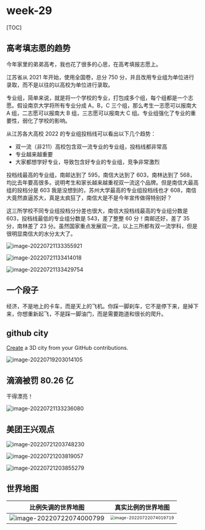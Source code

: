 # week-29

[TOC]



## 高考填志愿的趋势

今年家里的弟弟高考，我也花了很多的心思，在高考填报志愿上。

江苏省从 2021 年开始，使用全国卷，总分 750 分，并且改用专业组为单位进行录取，而不是以往的以高校为单位进行录取。

专业组，简单来说，就是将一个学校的专业，打包成多个组，每个组都是一个志愿。假设南京大学将所有专业分成 A，B，C 三个组，那么考生一志愿可以报南大 A 组，二志愿可以报南大 B 组，三志愿可以报南大 C 组。专业组强化了专业的重要性，弱化了学校的影响。

从江苏各大高校 2022 的专业组投档线可以看出以下几个趋势：

* 双一流（非211）高校包含双一流专业的专业组，投档线都非常高
* 专业越来越重要
* 大家都想学好专业，导致包含好专业的专业组，竞争非常激烈

投档线最高的专业组，南邮达到了 595，南信大达到了 603，南林达到了 568，均比去年要高很多。说明考生和家长越来越重视双一流这个品牌。但是南信大最高组的投档分是 603 我是没想到的，苏州大学最高的专业组投档线也才 608，南信大竟然直逼苏大，真是太疯狂了，南信大是不是今年宣传做得特别好？

这三所学校不同专业组投档分分差也很大，南信大投档线最高的专业组分数是 603，投档线最低的专业组分数是 543，差了整整 60 分！南邮还好，差了 35 分，南林差了 23 分。虽然国家重点发展双一流，以上三所都有双一流学科，但是很明显南信大的水分太大了。

![image-20220721133355921](assets/image-20220721133355921.png)

![image-20220721133414018](assets/image-20220721133414018.png)

![image-20220721133429754](assets/image-20220721133429754.png)



## 一个段子

经济，不是地上的卡车，而是天上的飞机。你踩一脚刹车，它不是停下来，是掉下来，你想重新起飞，不是踩一脚油门，而是需要跑道和很长的爬升。



## github city

[Create](https://honzaap.github.io/GithubCity/) a 3D city from your GitHub contributions.

![image-20220719203014105](assets/image-20220719203014105.png)



## 滴滴被罚 80.26 亿

干得漂亮！

![image-20220721133236080](assets/image-20220721133236080.png)



## 美团王兴观点

![image-20220721203748230](assets/image-20220721203748230.png)

![image-20220721203819057](assets/image-20220721203819057.png)

![image-20220721203855279](assets/image-20220721203855279.png)





## 世界地图



| 比例失调的世界地图                                           | 真实比例的世界地图                                           |
| ------------------------------------------------------------ | ------------------------------------------------------------ |
| ![image-20220722074000799](assets/image-20220722074000799.png) | <img src="assets/image-20220722074019719.png" alt="image-20220722074019719" style="zoom:67%;" /> |



